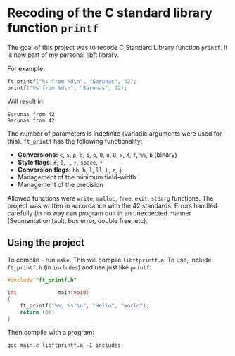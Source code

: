 # Recoding of the C standard library function `printf`

The goal of this project was to recode C Standard Library function `printf`. It is now part of my personal [libft](https://github.com/sharvas/libft) library.

For example:
```c
ft_printf("%s from %d\n", "Sarunas", 42);
printf("%s from %d\n", "Sarunas", 42);
```

Will result in:
```console
Sarunas from 42
Sarunas from 42
```

The number of parameters is indefinite (variadic arguments were used for this). `ft_printf` has the following functionality:

* **Conversions:** `c`, `s`, `p`, `d`, `i`, `o`, `O`, `u`, `U`, `x`, `X`, `f`, `%%`, `b` (binary)
* **Style flags:** `#`, `0`, `-`, `+`, `space`, `*`
* **Conversion flags:** `hh`, `h`, `l`, `ll`, `L`, `z`, `j`
* Management of the minimum field-width
* Management of the precision

Allowed functions were `write`, `malloc`, `free`, `exit`, `stdarg` functions. The project was written in accordance with the 42 standards. Errors handled carefully (in no way can program quit in an unexpected manner (Segmentation fault, bus error, double free, etc).

## Using the project

To compile - run `make`. This will compile `libftprintf.a`. To use, include `ft_printf.h` (in `includes`) and use just like `printf`:

```c
#include "ft_printf.h"

int				main(void)
{
	ft_printf("%s, %s!\n", "Hello", "world");
	return (0);
}
```
Then compile with a program:
```
gcc main.c libftprintf.a -I includes
```
